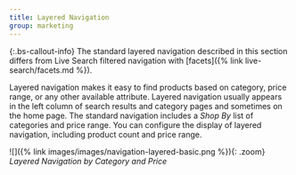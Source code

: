 ```yaml
---
title: Layered Navigation
group: marketing
---
```


{:.bs-callout-info}
The standard layered navigation described in this section differs from Live Search filtered navigation with [facets]({% link live-search/facets.md %}).

Layered navigation makes it easy to find products based on category, price range, or any other available attribute. Layered navigation usually appears in the left column of search results and category pages and sometimes on the home page. The standard navigation includes a _Shop By_ list of categories and price range. You can configure the display of layered navigation, including product count and price range.

![]({% link images/images/navigation-layered-basic.png %}){: .zoom}
_Layered Navigation by Category and Price_
